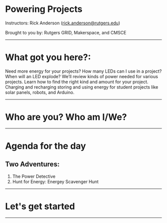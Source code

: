 # Powering Projects

Instructors:
Rick Anderson (rick.anderson@rutgers.edu)

Brought to you by:
Rutgers GRID, Makerspace, and CMSCE

---
# What got you here?:

Need more energy for your projects? How many LEDs can I use in a project? When will an LED explode? We’ll review kinds of power needed for various projects. Learn how to find the right kind and amount for your project. Charging and recharging storing and using energy for student projects like solar panels, robots, and Arduino. 

---
# Who are you? Who am I/We?

---
# Agenda for the day

## Two Adventures:
1. The Power Detective
2. Hunt for Energy: Energey Scavenger Hunt

---
# Let's get started

---

